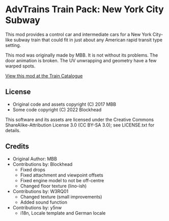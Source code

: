# AdvTrains Train Pack: New York City Subway

This mod provides a control car and intermediate cars for a New York City-like
subway train that could fit in just about any American rapid transit type
setting.

This mod was originally made by MBB. It is not without its problems. The door
animation is broken. The UV unwrapping and geometry have a few warped spots.

[View this mod at the Train
Catalogue](https://advtrains.de/wiki/doku.php?id=usage:trains:advtrains_subway_ny)

## License

* Original code and assets copyright (C) 2017 MBB
* Some code copyright (C) 2022 Blockhead

This software and its assets are licensed under the Creative Commons
ShareAlike-Attribution License 3.0 (CC BY-SA 3.0); see LICENSE.txt for details.

## Credits

* Original Author: MBB
* Contributions by: Blockhead
    * Fixed drops
    * Fixed attachment and viewpoint offsets
    * Fixed engine model to not be off-centre
    * Changed floor texture (lino-ish)     
* Contributions by: W3RQ01
    * Changed texture (small improvements)
    * Added sound function     
* Contributions by: y5nw
    * i18n, Locale template and German locale

